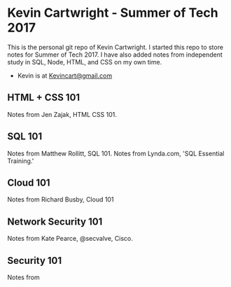 # Kevin Cartwright - Summer of Tech 2017
This is the personal git repo of Kevin Cartwright.
I started this repo to store notes for Summer of Tech 2017.
I have also added notes from independent study in SQL, Node, HTML, and CSS on my own time.

- Kevin is at Kevincart@gmail.com

## HTML + CSS 101
Notes from Jen Zajak, HTML CSS 101.

## SQL 101
Notes from Matthew Rollitt, SQL 101.
Notes from Lynda.com, 'SQL Essential Training.'

## Cloud 101
Notes from Richard Busby, Cloud 101

## Network Security 101
Notes from Kate Pearce, @secvalve, Cisco.

## Security 101
Notes from 
